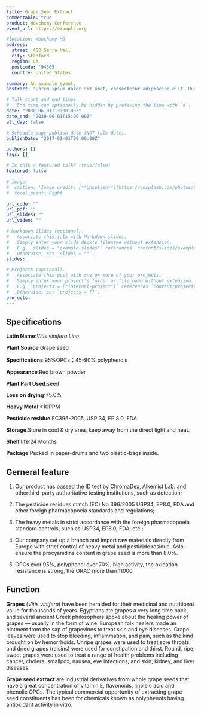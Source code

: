 ```yaml
---
title: Grape Seed Extract
commentable: true
product: Wowchemy Conference
event_url: https://example.org

#location: Wowchemy HQ
address:
  street: 450 Serra Mall
  city: Stanford
  region: CA
  postcode: '94305'
  country: United States

summary: An example event.
abstract: "Lorem ipsum dolor sit amet, consectetur adipiscing elit. Duis posuere tellusac convallis placerat. Proin tincidunt magna sed ex sollicitudin condimentum. Sed ac faucibus dolor, scelerisque sollicitudin nisi. Cras purus urna, suscipit quis sapien eu, pulvinar tempor diam."

# Talk start and end times.
#   End time can optionally be hidden by prefixing the line with `#`.
date: "2030-06-01T13:00:00Z"
date_end: "2030-06-01T15:00:00Z"
all_day: false

# Schedule page publish date (NOT talk date).
publishDate: "2017-01-01T00:00:00Z"

authors: []
tags: []

# Is this a featured talk? (true/false)
featured: false

# image:
#  caption: 'Image credit: [**Unsplash**](https://unsplash.com/photos/bzdhc5b3Bxs)'
#  focal_point: Right

url_code: ""
url_pdf: ""
url_slides: ""
url_video: ""

# Markdown Slides (optional).
#   Associate this talk with Markdown slides.
#   Simply enter your slide deck's filename without extension.
#   E.g. `slides = "example-slides"` references `content/slides/example-slides.md`.
#   Otherwise, set `slides = ""`.
slides:

# Projects (optional).
#   Associate this post with one or more of your projects.
#   Simply enter your project's folder or file name without extension.
#   E.g. `projects = ["internal-project"]` references `content/project/deep-learning/index.md`.
#   Otherwise, set `projects = []`.
projects:
---
```

## Specifications

**Latin Name**:*Vitis vinifera Linn*

**Plant Source**:Grape seed

**Specifications**:95%OPCs；45-90% polyphenols

**Appearance**:Red brown powder

**Plant Part Used**:seed

**Loss on drying**:≤5.0%

**Heavy Metal**:≤10PPM

**Pesticide residue**:EC396-2005, USP 34, EP 8.0, FDA

**Storage**:Store in cool & dry area, keep away from the direct light and heat.

**Shelf life**:24 Months

**Package**:Packed in paper-drums and two plastic-bags inside.

 

## Gerneral feature

1. Our product has passed the ID test by ChromaDex, Alkemist Lab. and otherthird-party authoritative testing institutions, such as detection;
2. The pesticide residues match (EC) No 396/2005 USP34, EP8.0, FDA and other foreign pharmacopoeia standards and regulations;

3. The heavy metals in strict accordance with the foreign pharmacopoeia standard controls, such as USP34, EP8.0, FDA, etc.;
 
1. Our company set up a branch and import raw materials directly from Europe with strict control of heavy metal and pesticide residue. Aslo ensure the procyanidins content in grape seed is more than 8.0%.

1. OPCs over 95%, polyphenol over 70%, high activity, the oxidation resistance is strong, the ORAC more than 11000.

## Function

**Grapes** (*Vitis vinifera*) have been heralded for their medicinal and nutritional value for thousands of years. Egyptians ate grapes a very long time back, and several ancient Greek philosophers spoke about the healing power of grapes — usually in the form of wine. European folk healers made an ointment from the sap of grapevines to treat skin and eye diseases. Grape leaves were used to stop bleeding, inflammation, and pain, such as the kind brought on by hemorrhoids. Unripe grapes were used to treat sore throats, and dried grapes (raisins) were used for constipation and thirst. Round, ripe, sweet grapes were used to treat a range of health problems including cancer, cholera, smallpox, nausea, eye infections, and skin, kidney, and liver diseases.

 

**Grape seed extract** are industrial derivatives from whole grape seeds that have a great concentration of vitamin E, flavonoids, linoleic acid and phenolic OPCs. The typical commercial opportunity of extracting grape seed constituents has been for chemicals known as polyphenols having antioxidant activity in vitro.